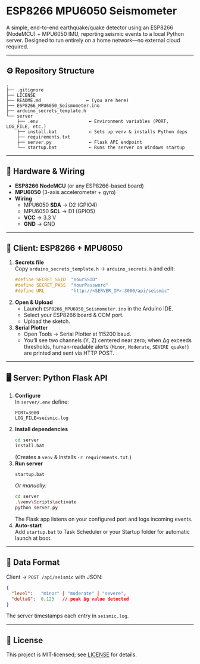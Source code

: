 # ESP8266 MPU6050 Seismometer

A simple, end-to-end earthquake/quake detector using an ESP8266 (NodeMCU) + MPU6050 IMU, reporting seismic events to a local Python server. Designed to run entirely on a home network—no external cloud required.

---

## ⚙️ Repository Structure

```
.
├── .gitignore
├── LICENSE
├── README.md                 ← (you are here)
├── ESP8266_MPU6050_Seismometer.ino
├── arduino_secrets_template.h
└── server
    ├── .env                   ← Environment variables (PORT, LOG_FILE, etc.)
    ├── install.bat            ← Sets up venv & installs Python deps
    ├── requirements.txt
    ├── server.py              ← Flask API endpoint
    └── startup.bat            ← Runs the server on Windows startup
```

---

## 🔧 Hardware & Wiring

- **ESP8266 NodeMCU** (or any ESP8266-based board)  
- **MPU6050** (3-axis accelerometer + gyro)  
- **Wiring**  
  - MPU6050 **SDA** → D2 (GPIO4)  
  - MPU6050 **SCL** → D1 (GPIO5)  
  - **VCC** → 3.3 V  
  - **GND** → GND  

---

## 📡 Client: ESP8266 + MPU6050

1. **Secrets file**  
   Copy `arduino_secrets_template.h` → `arduino_secrets.h` and edit:
   ```cpp
   #define SECRET_SSID  "YourSSID"
   #define SECRET_PASS  "YourPassword"
   #define URL          "http://<SERVER_IP>:3000/api/seismic"
   ```
2. **Open & Upload**  
   - Launch `ESP8266_MPU6050_Seismometer.ino` in the Arduino IDE.  
   - Select your ESP8266 board & COM port.  
   - Upload the sketch.  
3. **Serial Plotter**  
   - Open Tools → Serial Plotter at 115200 baud.  
   - You’ll see two channels (Y, Z) centered near zero; when Δg exceeds thresholds, human-readable alerts (`Minor`, `Moderate`, `SEVERE quake!`) are printed and sent via HTTP POST.

---

## 🖥️ Server: Python Flask API

1. **Configure**  
   In `server/.env` define:
   ```
   PORT=3000
   LOG_FILE=seismic.log
   ```
2. **Install dependencies**  
   ```bat
   cd server
   install.bat
   ```
   (Creates a `venv` & installs `-r requirements.txt`.)  
3. **Run server**  
   ```bat
   startup.bat
   ```
   _Or manually:_
   ```bash
   cd server
   .\venv\Scripts\activate
   python server.py
   ```
   The Flask app listens on your configured port and logs incoming events.  
4. **Auto-start**  
   Add `startup.bat` to Task Scheduler or your Startup folder for automatic launch at boot.

---

## 📝 Data Format

Client → `POST /api/seismic` with JSON:
```json
{
  "level":   "minor" | "moderate" | "severe",
  "deltaG":  0.123   // peak Δg value detected
}
```
The server timestamps each entry in `seismic.log`.

---

## 📄 License

This project is MIT-licensed; see [LICENSE](./LICENSE) for details.

